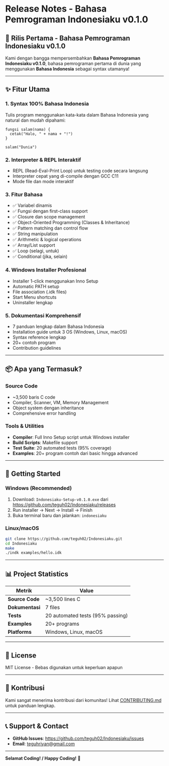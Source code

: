 # Release Notes - Bahasa Pemrograman Indonesiaku v0.1.0

## 🎉 Rilis Pertama - Bahasa Pemrograman Indonesiaku v0.1.0

Kami dengan bangga mempersembahkan **Bahasa Pemrograman Indonesiaku v0.1.0**, bahasa pemrograman pertama di dunia yang menggunakan **Bahasa Indonesia** sebagai syntax utamanya!

---

## ✨ Fitur Utama

### 1. **Syntax 100% Bahasa Indonesia**
Tulis program menggunakan kata-kata dalam Bahasa Indonesia yang natural dan mudah dipahami:
```idk
fungsi salam(nama) {
  cetak("Halo, " + nama + "!")
}

salam("Dunia")
```

### 2. **Interpreter & REPL Interaktif**
- REPL (Read-Eval-Print Loop) untuk testing code secara langsung
- Interpreter cepat yang di-compile dengan GCC C11
- Mode file dan mode interaktif

### 3. **Fitur Bahasa**
- ✅ Variabel dinamis
- ✅ Fungsi dengan first-class support
- ✅ Closure dan scope management
- ✅ Object-Oriented Programming (Classes & Inheritance)
- ✅ Pattern matching dan control flow
- ✅ String manipulation
- ✅ Arithmetic & logical operations
- ✅ Array/List support
- ✅ Loop (selagi, untuk)
- ✅ Conditional (jika, selain)

### 4. **Windows Installer Profesional**
- Installer 1-click menggunakan Inno Setup
- Automatic PATH setup
- File association (.idk files)
- Start Menu shortcuts
- Uninstaller lengkap

### 5. **Dokumentasi Komprehensif**
- 7 panduan lengkap dalam Bahasa Indonesia
- Installation guide untuk 3 OS (Windows, Linux, macOS)
- Syntax reference lengkap
- 20+ contoh program
- Contribution guidelines

---

## 📦 Apa yang Termasuk?

### Source Code
- ~3,500 baris C code
- Compiler, Scanner, VM, Memory Management
- Object system dengan inheritance
- Comprehensive error handling

### Tools & Utilities
- **Compiler**: Full Inno Setup script untuk Windows installer
- **Build Scripts**: Makefile support
- **Test Suite**: 20 automated tests (95% coverage)
- **Examples**: 20+ program contoh dari basic hingga advanced

---

## 🚀 Getting Started

### Windows (Recommended)
1. Download: `Indonesiaku-Setup-v0.1.0.exe` dari https://github.com/teguh02/Indonesiaku/releases
2. Run installer → Next → Install → Finish
3. Buka terminal baru dan jalankan: `indonesiaku`

### Linux/macOS
```bash
git clone https://github.com/teguh02/Indonesiaku.git
cd Indonesiaku
make
./indk examples/hello.idk
```

---

## 📊 Project Statistics

| Metrik | Value |
|--------|-------|
| **Source Code** | ~3,500 lines C |
| **Dokumentasi** | 7 files |
| **Tests** | 20 automated tests (95% passing) |
| **Examples** | 20+ programs |
| **Platforms** | Windows, Linux, macOS |

---

## 📝 License

MIT License - Bebas digunakan untuk keperluan apapun

---

## 🤝 Kontribusi

Kami sangat menerima kontribusi dari komunitas! Lihat [CONTRIBUTING.md](CONTRIBUTING.md) untuk panduan lengkap.

---

## 📞 Support & Contact

- **GitHub Issues**: https://github.com/teguh02/Indonesiaku/issues
- **Email**: teguhriyan@gmail.com

---

**Selamat Coding! / Happy Coding!** 🎉
